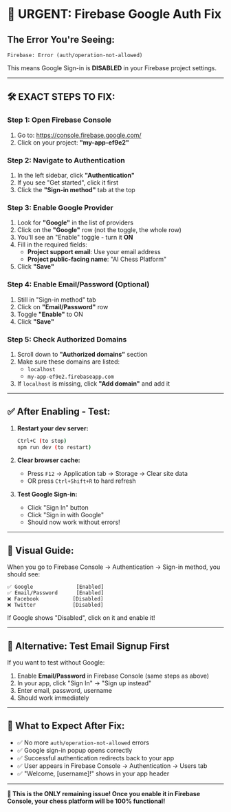 # 🚨 URGENT: Firebase Google Auth Fix

## The Error You're Seeing:
```
Firebase: Error (auth/operation-not-allowed)
```

This means Google Sign-in is **DISABLED** in your Firebase project settings.

---

## 🛠️ **EXACT STEPS TO FIX:**

### **Step 1: Open Firebase Console**
1. Go to: https://console.firebase.google.com/
2. Click on your project: **"my-app-ef9e2"**

### **Step 2: Navigate to Authentication**
1. In the left sidebar, click **"Authentication"**
2. If you see "Get started", click it first
3. Click the **"Sign-in method"** tab at the top

### **Step 3: Enable Google Provider**
1. Look for **"Google"** in the list of providers
2. Click on the **"Google"** row (not the toggle, the whole row)
3. You'll see an "Enable" toggle - turn it **ON**
4. Fill in the required fields:
   - **Project support email**: Use your email address
   - **Project public-facing name**: "AI Chess Platform"
5. Click **"Save"**

### **Step 4: Enable Email/Password (Optional)**
1. Still in "Sign-in method" tab
2. Click on **"Email/Password"** row
3. Toggle **"Enable"** to ON
4. Click **"Save"**

### **Step 5: Check Authorized Domains**
1. Scroll down to **"Authorized domains"** section
2. Make sure these domains are listed:
   - `localhost`
   - `my-app-ef9e2.firebaseapp.com`
3. If `localhost` is missing, click **"Add domain"** and add it

---

## ✅ **After Enabling - Test:**

1. **Restart your dev server:**
   ```bash
   Ctrl+C (to stop)
   npm run dev (to restart)
   ```

2. **Clear browser cache:**
   - Press `F12` → Application tab → Storage → Clear site data
   - OR press `Ctrl+Shift+R` to hard refresh

3. **Test Google Sign-in:**
   - Click "Sign In" button
   - Click "Sign in with Google"
   - Should now work without errors!

---

## 🎯 **Visual Guide:**

When you go to Firebase Console → Authentication → Sign-in method, you should see:

```
✅ Google              [Enabled]
✅ Email/Password      [Enabled] 
❌ Facebook           [Disabled]
❌ Twitter            [Disabled]
```

If Google shows "Disabled", click on it and enable it!

---

## 🔧 **Alternative: Test Email Signup First**

If you want to test without Google:

1. Enable **Email/Password** in Firebase Console (same steps as above)
2. In your app, click "Sign In" → "Sign up instead"
3. Enter email, password, username
4. Should work immediately

---

## 📱 **What to Expect After Fix:**

- ✅ No more `auth/operation-not-allowed` errors
- ✅ Google sign-in popup opens correctly
- ✅ Successful authentication redirects back to your app
- ✅ User appears in Firebase Console → Authentication → Users tab
- ✅ "Welcome, [username]!" shows in your app header

---

**🎉 This is the ONLY remaining issue! Once you enable it in Firebase Console, your chess platform will be 100% functional!**
